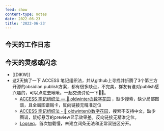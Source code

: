 ```yaml
---
feed: show
content-type: notes
date: 2022-06-23
title: '2022-06-23'
---
```


## 今天的工作日志

## 今天的灵感或闪念
- [[DIKW]]
- 这2天搞了一下 ACCESS 笔记组织法，并从github上寻找并折腾了3个第三方开源的obsidian publish方案，都有很多缺点，不完美，群友有谁对publish感兴趣的，可以点进去瞅瞅，一起交流讨论一下🦀🦀。
	- [ACCESS 笔记组织法 — 🌱 oldwinterの数字花园](https://notes.oldwinter.top/access-%E7%AC%94%E8%AE%B0%E7%BB%84%E7%BB%87%E6%B3%95) ，缺少搜索，缺少局部图谱，且全局图谱贼卡，反向链接无精准定位
	- [ACCESS 笔记组织法 - 🌱 oldwinterの数字花园](https://blog.oldwinter.top/note/access-%E7%AC%94%E8%AE%B0%E7%BB%84%E7%BB%87%E6%B3%95)，搜索不支持中文，缺少图谱，鼠标悬浮的preview显示效果差。反向链接无精准定位。
	- [Logseq](https://garden.oldwinter.top/#/page/ACCESS%20%E7%AC%94%E8%AE%B0%E7%BB%84%E7%BB%87%E6%B3%95)，首次加载慢，未建立词条无法和正常双链区分开。